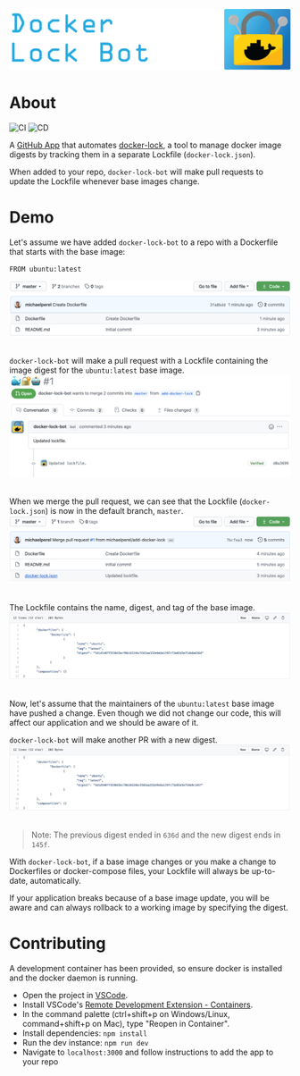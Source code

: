 ![logo](./static/banner.png)

# About

![CI](https://github.com/safe-waters/docker-lock-bot/workflows/CI/badge.svg)
![CD](https://github.com/safe-waters/docker-lock-bot/workflows/CD/badge.svg)

A [GitHub App](https://docs.github.com/en/developers/apps/about-apps) that automates
[docker-lock](https://github.com/michaelperel/docker-lock),
a tool to manage docker image digests by tracking them in a
separate Lockfile (`docker-lock.json`).

When added to your repo, `docker-lock-bot` will make pull requests to update
the Lockfile whenever base images change.

# Demo
Let's assume we have added `docker-lock-bot` to a repo with a Dockerfile that
starts with the base image:
```
FROM ubuntu:latest
```
![before-pr](./static/before-pr.png)
&nbsp;

`docker-lock-bot` will make a pull request with a Lockfile containing the
image digest for the `ubuntu:latest` base image.
![pr](./static/pr.png)
&nbsp;

When we merge the pull request, we can see that the Lockfile (`docker-lock.json`)
is now in the default branch, `master`.
![after-pr](./static/after-pr.png)
&nbsp;

The Lockfile contains the name, digest, and tag of the base image.
![lockfile](./static/lockfile.png)
&nbsp;

Now, let's assume that the maintainers of the `ubuntu:latest` base image have pushed
a change. Even though we did not change our code, this will affect our application
and we should be aware of it.

`docker-lock-bot` will make another PR with a new digest.
![updated-lockfile](./static/updated-lockfile.png)
&nbsp;

> Note: The previous digest ended in `636d` and the new digest ends in `145f`.

With `docker-lock-bot`, if a base image changes or you make a change to
Dockerfiles or docker-compose files, your Lockfile will always be up-to-date,
automatically.

If your application breaks because of a base image update, you will be aware and can always rollback to a working image by specifying the digest.

# Contributing
A development container has been provided, so ensure docker is installed and
the docker daemon is running.

* Open the project in [VSCode](https://code.visualstudio.com/).
* Install VSCode's [Remote Development Extension - Containers](https://marketplace.visualstudio.com/items?itemName=ms-vscode-remote.vscode-remote-extensionpack).
* In the command palette (ctrl+shift+p on Windows/Linux, command+shift+p on Mac),
type "Reopen in Container".
* Install dependencies: `npm install`
* Run the dev instance: `npm run dev`
* Navigate to `localhost:3000` and follow instructions to add the app to your repo